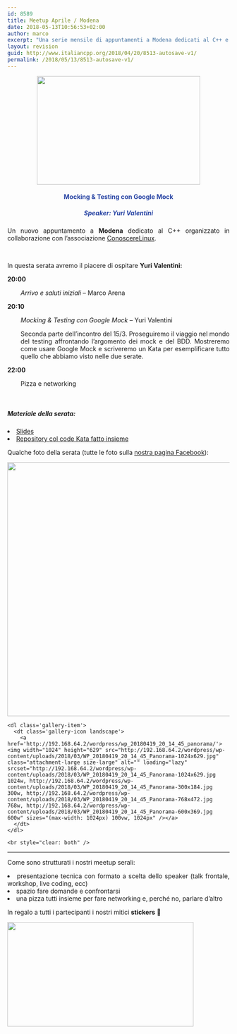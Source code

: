 ```yaml
---
id: 8589
title: Meetup Aprile / Modena
date: 2018-05-13T10:56:53+02:00
author: marco
excerpt: "Una serie mensile di appuntamenti a Modena dedicati al C++ e organizzati in collaborazione con l'associazione ConoscereLinux. Ad ogni serata la condivisione di un'esperienza o di una storia che riguarda il nostro linguaggio preferito."
layout: revision
guid: http://www.italiancpp.org/2018/04/20/8513-autosave-v1/
permalink: /2018/05/13/8513-autosave-v1/
---
```

<center>
  <a href="http://conoscerelinux.org/courses/meetupcpp-apr18/"><img loading="lazy" class="aligncenter wp-image-8514" src="http://www.italiancpp.org/wp-content/uploads/2018/02/banner_meetupMO0418.png" alt="" width="370" height="246" srcset="http://192.168.64.2/wordpress/wp-content/uploads/2018/02/banner_meetupMO0418.png 1533w, http://192.168.64.2/wordpress/wp-content/uploads/2018/02/banner_meetupMO0418-300x200.png 300w, http://192.168.64.2/wordpress/wp-content/uploads/2018/02/banner_meetupMO0418-768x511.png 768w, http://192.168.64.2/wordpress/wp-content/uploads/2018/02/banner_meetupMO0418-1024x682.png 1024w, http://192.168.64.2/wordpress/wp-content/uploads/2018/02/banner_meetupMO0418-600x400.png 600w" sizes="(max-width: 370px) 100vw, 370px" /></a>
</center>

<h4 style="text-align: center;">
  <span style="color: #2945a4;">Mocking & Testing con Google Mock</span>
</h4>

<h5 style="text-align: center;">
  <span style="color: #2945a4;">Speaker: <em>Yuri Valentini</em></span>
</h5>

<p style="text-align: justify;">
  Un nuovo appuntamento a <strong>Modena</strong> dedicato al C++ organizzato in collaborazione con l&#8217;associazione <a href="http://conoscerelinux.org">ConoscereLinux</a>.
</p>

<p style="text-align: justify;">
  <span style="color: #ffffff;"> </span>
</p>

<p style="text-align: justify;">
  In questa serata avremo il piacere di ospitare <strong>Yuri Valentini:</strong>
</p>

<p style="text-align: justify;">
  <strong>20:00</strong>
</p>

<p style="text-align: justify; padding-left: 30px;">
  <em>Arrivo e saluti iniziali</em> &#8211; Marco Arena
</p>

<p style="text-align: justify;">
  <strong>20:10</strong>
</p>

<p style="text-align: justify; padding-left: 30px;">
  <em>Mocking & Testing con Google Mock </em>&#8211; Yuri Valentini
</p>

<p style="padding-left: 30px; text-align: justify;">
  Seconda parte dell&#8217;incontro del 15/3. Proseguiremo il viaggio nel mondo del testing affrontando l&#8217;argomento dei mock e del BDD. Mostreremo come usare Google Mock e scriveremo un Kata per esemplificare tutto quello che abbiamo visto nelle due serate.
</p>

**22:00**

<p style="padding-left: 30px;">
  Pizza e networking
</p>

<p style="text-align: justify;">
  <span style="color: #ffffff;"> </span>
</p>

<h5 style="text-align: justify;">
  Materiale della serata:
</h5>

<li style="text-align: justify;">
  <a href="https://www.slideshare.net/yuroller/googletest-tdd-e-mock">Slides</a>
</li>
<li style="text-align: justify;">
  <a href="https://github.com/yuroller/BankKataApp">Repository col code Kata fatto insieme</a>
</li>

Qualche foto della serata (tutte le foto sulla [nostra pagina Facebook](http://facebook.com/italiancpp)):

<div class="tiled-gallery type-rectangular" data-original-width="610" data-carousel-extra="{&quot;blog_id&quot;:1,&quot;permalink&quot;:&quot;http:\/\/www.italiancpp.org\/event\/meetup-marzo2018\/&quot;,&quot;likes_blog_id&quot;:106700034}">
  <div id='gallery-384' class='gallery galleryid-8589 gallery-columns-2 gallery-size-large'>
    <dl class='gallery-item'>
      <dt class='gallery-icon landscape'>
        <a href='http://192.168.64.2/wordpress/wp_20180419_20_04_21_rich/'><img width="1024" height="576" src="http://192.168.64.2/wordpress/wp-content/uploads/2018/03/WP_20180419_20_04_21_Rich-1024x576.jpg" class="attachment-large size-large" alt="" loading="lazy" srcset="http://192.168.64.2/wordpress/wp-content/uploads/2018/03/WP_20180419_20_04_21_Rich-1024x576.jpg 1024w, http://192.168.64.2/wordpress/wp-content/uploads/2018/03/WP_20180419_20_04_21_Rich-300x169.jpg 300w, http://192.168.64.2/wordpress/wp-content/uploads/2018/03/WP_20180419_20_04_21_Rich-768x432.jpg 768w, http://192.168.64.2/wordpress/wp-content/uploads/2018/03/WP_20180419_20_04_21_Rich-600x338.jpg 600w" sizes="(max-width: 1024px) 100vw, 1024px" /></a>
      </dt>
    </dl>
    
    <dl class='gallery-item'>
      <dt class='gallery-icon landscape'>
        <a href='http://192.168.64.2/wordpress/wp_20180419_20_14_45_panorama/'><img width="1024" height="629" src="http://192.168.64.2/wordpress/wp-content/uploads/2018/03/WP_20180419_20_14_45_Panorama-1024x629.jpg" class="attachment-large size-large" alt="" loading="lazy" srcset="http://192.168.64.2/wordpress/wp-content/uploads/2018/03/WP_20180419_20_14_45_Panorama-1024x629.jpg 1024w, http://192.168.64.2/wordpress/wp-content/uploads/2018/03/WP_20180419_20_14_45_Panorama-300x184.jpg 300w, http://192.168.64.2/wordpress/wp-content/uploads/2018/03/WP_20180419_20_14_45_Panorama-768x472.jpg 768w, http://192.168.64.2/wordpress/wp-content/uploads/2018/03/WP_20180419_20_14_45_Panorama-600x369.jpg 600w" sizes="(max-width: 1024px) 100vw, 1024px" /></a>
      </dt>
    </dl>
    
    <br style="clear: both" />
  </div>
</div>

* * *

<p style="text-align: justify;">
  Come sono strutturati i nostri meetup serali:
</p>

<li style="text-align: justify;">
  presentazione tecnica con formato a scelta dello speaker (talk frontale, workshop, live coding, ecc)
</li>
<li style="text-align: justify;">
  spazio fare domande e confrontarsi
</li>
<li style="text-align: justify;">
  una pizza tutti insieme per fare networking e, perché no, parlare d&#8217;altro
</li>

In regalo a tutti i partecipanti i nostri mitici **stickers** 🙂

<img loading="lazy" class="aligncenter wp-image-8426" src="http://www.italiancpp.org/wp-content/uploads/2013/06/stickers-1.jpg" alt="" width="422" height="237" srcset="http://192.168.64.2/wordpress/wp-content/uploads/2013/06/stickers-1.jpg 800w, http://192.168.64.2/wordpress/wp-content/uploads/2013/06/stickers-1-300x168.jpg 300w, http://192.168.64.2/wordpress/wp-content/uploads/2013/06/stickers-1-768x430.jpg 768w, http://192.168.64.2/wordpress/wp-content/uploads/2013/06/stickers-1-600x336.jpg 600w" sizes="(max-width: 422px) 100vw, 422px" />